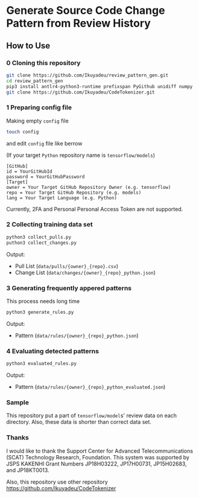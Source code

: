 # Generate Source Code Change Pattern from Review History

## How to Use

### 0 Cloning this repository

```sh
git clone https://github.com/Ikuyadeu/review_pattern_gen.git
cd review_pattern_gen
pip3 install antlr4-python3-runtime prefixspan PyGithub unidiff numpy
git clone https://github.com/Ikuyadeu/CodeTokenizer.git
```

### 1 Preparing config file

Making empty `config` file

```sh
touch config
```

and edit `config` file like berrow

(If your target `Python` repository name is `tensorflow/models`)
```properties
[GitHub]
id = YourGitHubId
password = YourGitHubPassword
[Target]
owner = Your Target GitHub Repository Owner (e.g. tensorflow)
repo = Your Target GitHub Repository (e.g. models)
lang = Your Target Language (e.g. Python)
```

Currently, 2FA and Personal Personal Access Token are not supported.

### 2 Collecting training data set


```sh
python3 collect_pulls.py
puthon3 collect_changes.py
```

Output:
* Pull List (`data/pulls/{owner}_{repo}.csv`)
* Change List (`data/changes/{owner}_{repo}_python.json`)

### 3 Generating frequently appered patterns

This process needs long time

```sh
python3 generate_rules.py
```

Output:
* Pattern (`data/rules/{owner}_{repo}_python.json`)

### 4 Evaluating detected patterns

```sh
python3 evaluated_rules.py
```

Output:
* Pattern (`data/rules/{owner}_{repo}_python_evaluated.json`)

### Sample

This repository put a part of `tensorflow/model`s' review data on each directory.
Also, these data is shorter than correct data set.

### Thanks

I would like to thank the Support Center for Advanced Telecommunications (SCAT) Technology Research, Foundation. This system was supported by JSPS KAKENHI Grant Numbers JP18H03222, JP17H00731, JP15H02683, and JP18KT0013.

Also, this repository use other repository
https://github.com/Ikuyadeu/CodeTokenizer

<!-- ### 4 (Option) Filter patterns

If you want the pattern that has
Frequency > 0.1%
Accuracy > 50%

```sh
python3 filter_patterns.py owner repo 0.1 50
```

Output
* Pattern (`patterns/{owner}_{repo}_python_filtered.json`) -->
